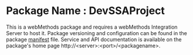 # Package Name : DevSSAProject
This is a webMethods package and requires a webMethods Integration Server to host it. Package versioning and configuration can be found in the package [manifest](./DevSSAProject/manifest.v3) file. Service and API documentation is available on the package's home page http://&lt;server&gt;:&lt;port&gt;/&lt;packagename>.